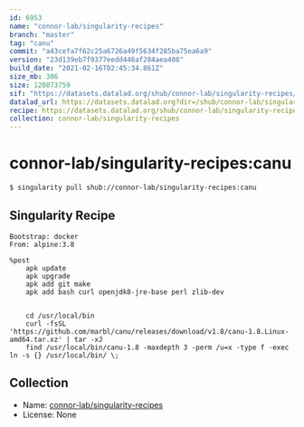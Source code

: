 ```yaml
---
id: 6953
name: "connor-lab/singularity-recipes"
branch: "master"
tag: "canu"
commit: "a43cefa7f62c25a6726a49f5634f285ba75ea6a9"
version: "23d139eb7f9377eedd448af284aea408"
build_date: "2021-02-16T02:45:34.861Z"
size_mb: 306
size: 128073759
sif: "https://datasets.datalad.org/shub/connor-lab/singularity-recipes/canu/2021-02-16-a43cefa7-23d139eb/23d139eb7f9377eedd448af284aea408.simg"
datalad_url: https://datasets.datalad.org?dir=/shub/connor-lab/singularity-recipes/canu/2021-02-16-a43cefa7-23d139eb/
recipe: https://datasets.datalad.org/shub/connor-lab/singularity-recipes/canu/2021-02-16-a43cefa7-23d139eb/Singularity
collection: connor-lab/singularity-recipes
---
```


# connor-lab/singularity-recipes:canu

```bash
$ singularity pull shub://connor-lab/singularity-recipes:canu
```

## Singularity Recipe

```singularity
Bootstrap: docker
From: alpine:3.8

%post
    apk update
    apk upgrade
    apk add git make
    apk add bash curl openjdk8-jre-base perl zlib-dev
    

    cd /usr/local/bin
    curl -fsSL 'https://github.com/marbl/canu/releases/download/v1.8/canu-1.8.Linux-amd64.tar.xz' | tar -xJ
    find /usr/local/bin/canu-1.8 -maxdepth 3 -perm /u=x -type f -exec ln -s {} /usr/local/bin/ \;
```

## Collection

 - Name: [connor-lab/singularity-recipes](https://github.com/connor-lab/singularity-recipes)
 - License: None


